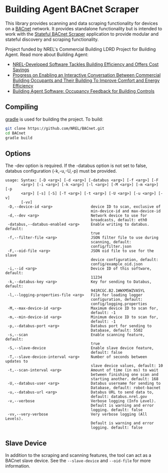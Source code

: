 Building Agent BACnet Scraper
===============

This library provides scanning and data scraping functionality for devices on a [BACnet](http://www.bacnet.org/) network.  It provides standalone functionality but is intended to work with the [Stateful BACnet Scraper](https://github.com/nrel/bacnet-state) application to provide modular and stateful discovery and scraping functionality.

Project funded by NREL's Commercial Building LDRD Project for Building Agent.  Read more about Building Agent:

* [NREL-Developed Software Tackles Building Efficiency and Offers Cost Savings](http://www.nrel.gov/news/press/2013/5301.html)
* [Progress on Enabling an Interactive Conversation Between Commercial Building Occupants and Their Building To Improve Comfort and Energy Efficiency](http://www.nrel.gov/buildings/pdfs/55197.pdf)
* [Building Agent Software: Occupancy Feedback for Building Controls](http://techportal.eere.energy.gov/technology.do/techID=1068)

Compiling
---------

[gradle](http://www.gradle.org/) is used for building the project. To build:

```sh
git clone https://github.com/NREL/BACnet.git
cd BACnet
gradle build
```
Options
---------
The -dev option is required.  If the -databus option is not set to false, databus configuration (-k,-u,-U,-p) must be provided.  

````
usage: Syntax: [-D <arg>] [-d <arg>] [-databus <arg>] [-f <arg>] [-F                              
       <arg>] [-i <arg>] [-k <arg>] [-l <arg>] [-M <arg>] [-m <arg>] [-p                          
       <arg>] [-s] [-S] [-T <arg>] [-t <arg>] [-U <arg>] [-u <arg>] [-v]                          
       [-vv]                                                                                      
 -D,--device-id <arg>                 device ID to scan, exclusive of                             
                                      min-device-id and max-device-id                             
 -d,--dev <arg>                       Network device to use for                                   
                                      broadcasts, default: eth0                                   
 -databus,--databus-enabled <arg>     Enable writing to databus. default:                         
                                      true                                                        
 -f,--filter-file <arg>               JSON filter file to use during                              
                                      scanning, default:                                          
                                      config/filter.json
 -F,--oid-file <arg>                  JSON oid file to use for the slave
                                      device configuration, default:
                                      config/example_oid.json
 -i,--id <arg>                        Device ID of this software, default:
                                      11234
 -k,--databus-key <arg>               Key for sending to Databus, default:
                                      941RCGC.B2.1WWXM5WZVA5YL
 -l,--logging-properties-file <arg>   File for loading logger
                                      configuration, default:
                                      config/logging.properties
 -M,--max-device-id <arg>             Maximum device ID to scan for,
                                      default: -1
 -m,--min-device-id <arg>             Minimum device ID to scan for,
                                      default: -1
 -p,--databus-port <arg>              Databus port for sending to
                                      Database, default: 5502
 -s,--scan                            Enable scanning feature, default:
                                      true
 -S,--slave-device                    Enable slave device feature,
                                      default: false
 -T,--slave-device-interval <arg>     Number of seconds between updates to
                                      slave device values, default: 10
 -t,--scan-interval <arg>             Amount of time (in ms) to wait
                                      between finishing one scan and
                                      starting another. default: 168
 -U,--databus-user <arg>              Databus username for sending to
                                      Database, default: robot-bacnet
 -u,--databus-url <arg>               Databus URL to send data to,
                                      default: databus.nrel.gov
 -v,--verbose                         Verbose logging (Info Level).
                                      Default is warning and error
                                      logging. default: false
 -vv,--very-verbose                   Very verbose logging (All Levels).
                                      Default is warning and error
                                      logging. default: false
````

Slave Device
------------

In addition to the scraping and scanning features, the tool can act as a BACnet slave device. See the `--slave-device` and `--oid-file` for more information.
